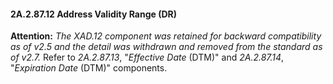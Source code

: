 #### 2A.2.87.12 Address Validity Range (DR)

**Attention:** _The XAD.12 component was retained for backward compatibility as of v2.5 and the detail was withdrawn and removed from the standard as of v2.7._ Refer to _2A.2.87.13_, "_Effective Date_ (DTM)" and _2A.2.87.14_, "_Expiration Date_ (DTM)" components.
